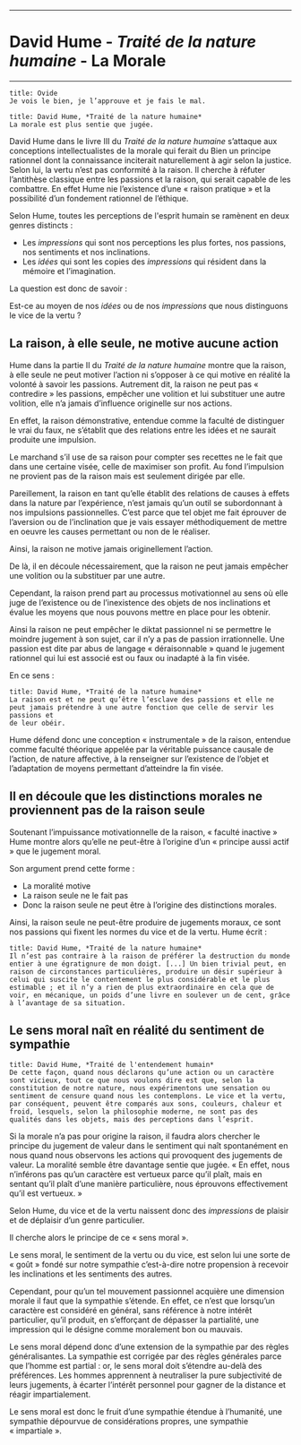 ***
# David Hume - *Traité de la nature humaine* - La Morale 
***
```ad-quote
title: Ovide
Je vois le bien, je l’approuve et je fais le mal.

```

```ad-quote
title: David Hume, *Traité de la nature humaine*
La morale est plus sentie que jugée.

```

David Hume dans le livre III du *Traité de la nature humaine* s’attaque aux conceptions intellectualistes de la morale qui ferait du Bien un principe rationnel dont la connaissance inciterait naturellement à agir selon la justice. Selon lui, la vertu n’est pas conformité à la raison. Il cherche à réfuter l’antithèse classique entre les passions et la raison, qui serait capable de les combattre. En effet Hume nie l’existence d’une « raison pratique » et la possibilité d’un fondement rationnel de l’éthique.

Selon Hume, toutes les perceptions de l'esprit humain se ramènent en deux genres distincts : 
- Les *impressions* qui sont nos perceptions les plus fortes, nos passions, nos sentiments et nos inclinations.
- Les *idées* qui sont les copies des *impressions* qui résident dans la mémoire et l’imagination.

La question est donc de savoir : 

Est-ce au moyen de nos *idées* ou de nos *impressions* que nous distinguons le vice de la vertu ? 

## La raison, à elle seule, ne motive aucune action 

Hume dans la partie II du *Traité de la nature humaine* montre que la raison, à elle seule ne peut motiver l’action ni s’opposer à ce qui motive en réalité la volonté à savoir les passions. Autrement dit, la raison ne peut pas « contredire » les passions, empêcher une volition et lui substituer une autre volition, elle n’a jamais d’influence originelle sur nos actions.

En effet, la raison démonstrative, entendue comme la faculté de distinguer le vrai du faux, ne s’établit que des relations entre les idées et ne saurait produite une impulsion.

Le marchand s’il use de sa raison pour compter ses recettes ne le fait que dans une certaine visée, celle de maximiser son profit. Au fond l’impulsion ne provient pas de la raison mais est seulement dirigée par elle.

Pareillement, la raison en tant qu’elle établit des relations de causes à effets dans la nature par l’expérience, n’est jamais qu’un outil se subordonnant à nos impulsions passionnelles. C’est parce que tel objet me fait éprouver de l’aversion ou de l’inclination que je vais essayer méthodiquement de mettre en oeuvre les causes permettant ou non de le réaliser.

Ainsi, la raison ne motive jamais originellement l’action.

De là, il en découle nécessairement, que la raison ne peut jamais empêcher une volition ou la substituer par une autre.

Cependant, la raison prend part au processus motivationnel au sens où elle juge de l’existence ou de l’inexistence des objets de nos inclinations et évalue les moyens que nous pouvons mettre en place pour les obtenir.

Ainsi la raison ne peut empêcher le diktat passionnel ni se permettre le moindre jugement à son sujet, car il n’y a pas de passion irrationnelle. Une passion est dite par abus de langage « déraisonnable » quand le jugement rationnel qui lui est associé est ou faux ou inadapté à la fin visée.

En ce sens :

```ad-quote
title: David Hume, *Traité de la nature humaine*
La raison est et ne peut qu’être l’esclave des passions et elle ne peut jamais prétendre à une autre fonction que celle de servir les passions et
de leur obéir. 

```

Hume défend donc une conception « instrumentale » de la raison, entendue comme faculté théorique appelée par la véritable puissance causale de l’action, de nature affective, à la renseigner sur l’existence de l’objet et l’adaptation de moyens permettant d’atteindre la fin visée.

## Il en découle que les distinctions morales ne proviennent pas de la raison seule

Soutenant l’impuissance motivationnelle de la raison, « faculté inactive » Hume montre alors qu’elle ne peut-être à l’origine d’un « principe aussi actif » que le jugement moral.

Son argument prend cette forme : 

- La moralité motive
- La raison seule ne le fait pas 
- Donc la raison seule ne peut être à l’origine des distinctions morales.

Ainsi, la raison seule ne peut-être produire de jugements moraux, ce sont nos passions qui fixent les normes du vice et de la vertu. Hume écrit : 

```ad-quote
title: David Hume, *Traité de la nature humaine*
Il n’est pas contraire à la raison de préférer la destruction du monde entier à une égratignure de mon doigt. [...] Un bien trivial peut, en raison de circonstances particulières, produire un désir supérieur à celui qui suscite le contentement le plus considérable et le plus estimable ; et il n’y a rien de plus extraordinaire en cela que de voir, en mécanique, un poids d’une livre en soulever un de cent, grâce à l’avantage de sa situation.

```

## Le sens moral naît en réalité du sentiment de sympathie 

```ad-quote
title: David Hume, *Traité de l'entendement humain*
De cette façon, quand nous déclarons qu’une action ou un caractère sont vicieux, tout ce que nous voulons dire est que, selon la constitution de notre nature, nous expérimentons une sensation ou sentiment de censure quand nous les contemplons. Le vice et la vertu, par conséquent, peuvent être comparés aux sons, couleurs, chaleur et froid, lesquels, selon la philosophie moderne, ne sont pas des qualités dans les objets, mais des perceptions dans l’esprit.

```

Si la morale n’a pas pour origine la raison, il faudra alors chercher le principe du jugement de valeur dans le sentiment qui naît spontanément en nous quand nous observons les actions qui provoquent des jugements de valeur. La moralité semble être davantage sentie que jugée. « En effet, nous n’inférons pas qu’un caractère est vertueux parce qu’il plaît, mais en sentant qu’il plaît d’une manière particulière, nous éprouvons effectivement qu’il est vertueux. »

Selon Hume, du vice et de la vertu naissent donc des *impressions* de plaisir et de déplaisir d’un genre particulier.

Il cherche alors le principe de ce « sens moral ».

Le sens moral, le sentiment de la vertu ou du vice, est selon lui une sorte de « goût » fondé sur notre sympathie c’est-à-dire notre propension à recevoir les inclinations et les sentiments des autres. 

Cependant, pour qu’un tel mouvement passionnel acquière une dimension morale il faut que la sympathie s’étende.  En effet, ce n’est que lorsqu’un caractère est considéré en général, sans référence à notre intérêt particulier, qu’il produit, en s’efforçant de dépasser la partialité, une impression qui le désigne comme moralement bon ou mauvais.

Le sens moral dépend donc d’une extension de la sympathie par des règles généralisantes. La sympathie est corrigée par des règles générales parce que l’homme est partial : or, le sens moral doit s’étendre au-delà des préférences. Les hommes apprennent à neutraliser la pure subjectivité de leurs jugements, à écarter l’intérêt personnel pour gagner de la distance et réagir impartialement. 

Le sens moral est donc le fruit d’une sympathie étendue à l’humanité, une sympathie dépourvue de considérations propres, une sympathie « impartiale ».





















